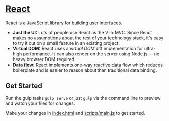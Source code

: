 # [React](http://facebook.github.io/react)

React is a JavaScript library for building user interfaces.

* **Just the UI:** Lots of people use React as the V in MVC. Since React makes no assumptions about the rest of your technology stack, it's easy to try it out on a small feature in an existing project.
* **Virtual DOM:** React uses a *virtual DOM* diff implementation for ultra-high performance. It can also render on the server using Node.js — no heavy browser DOM required.
* **Data flow:** React implements one-way reactive data flow which reduces boilerplate and is easier to reason about than traditional data binding.

## Get Started

Run the gulp tasks `gulp serve` or just `gulp` via the command line to preview and watch your files for changes.

Make your changes in [index.html](app/index.html) and [scripts/main.js](app/scripts/main.js) to get started.
